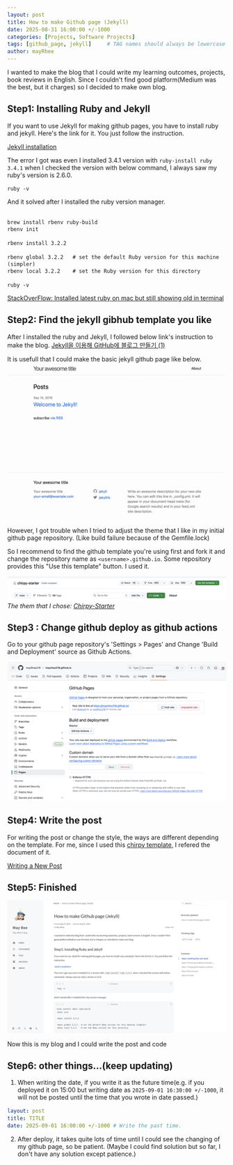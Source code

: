 ```yaml
---
layout: post
title: How to make Github page (Jekyll)
date: 2025-08-31 16:00:00 +/-1000
categories: [Projects, Software Projects]
tags: [github_page, jekyll]     # TAG names should always be lowercase
author: mayRhee
---
```


I wanted to make the blog that I could write my learning outcomes, projects, book reviews in English.
Since I couldn't find good platform(Medium was the best, but it charges) so I decided to make own blog.

## Step1: Installing Ruby and Jekyll
If you want to use Jekyll for making github pages, you have to install ruby and jekyll.
Here's the link for it. 
You just follow the instruction.

[Jekyll installation](https://jekyllrb.com/docs/installation/macos/)

The error I got was even I installed 3.4.1 version with `ruby-install ruby 3.4.1`
when I checked the version with below command, I always saw my ruby's version is 2.6.0.

```
ruby -v
```

And it solved after I installed the ruby version manager.
```

brew install rbenv ruby-build
rbenv init

rbenv install 3.2.2

rbenv global 3.2.2   # set the default Ruby version for this machine (simpler)
rbenv local 3.2.2    # set the Ruby version for this directory 

ruby -v

```

[StackOverFlow: Installed latest ruby on mac but still showing old in terminal](https://stackoverflow.com/questions/76938956/installed-latest-ruby-on-mac-but-still-showing-old-in-terminal)

## Step2: Find the jekyll gibhub template you like

After I installed the ruby and Jekyll, I followed below link's instruction to make the blog.
[Jekyll을 이용해 GitHub에 블로그 만들기 (1)](https://jetalog.net/86)

It is usefull that I could make the basic jekyll github page like below.
![basic jekyll blog](/assets/img/pages/2025-08-31/basic-jekyll-blog.png)

However, I got trouble when I tried to adjust the theme that I like in my initial github page repository.
(Like build failure because of the Gemfile.lock)

So I recommend to find the github template you're using first and fork it and change the repository name as `<username>.github.io`.
Some repository provides this "Use this template" button. I used it. 

![Use this template](/assets/img/pages/2025-08-31/chirpy-starter.png) _The them that I chose: [Chirpy-Starter](https://github.com/cotes2020/chirpy-starter)_

## Step3 : Change github deploy as github actions

Go to your github page repository's 'Settings > Pages' and Change 'Build and Deployment' source as Github Actions. 

![github-actions](/assets/img/pages/2025-08-31/github-actions.png)

## Step4: Write the post
For writing the post or change the style, the ways are different depending on the template.
For me, since I used this [chirpy template](https://github.com/cotes2020/jekyll-theme-chirpy), I refered the document of it.

[Writing a New Post](https://chirpy.cotes.page/posts/write-a-new-post/#images)

## Step5: Finished
![finished blog](/assets/img/pages/2025-08-31/my-blog.png)

Now this is my blog and I could write the post and code

## Step6: other things...(keep updating)

1. When writing the date, if you write it as the future time(e.g. if you deployed it on 15:00 but writing date as `2025-09-01 16:30:00 +/-1000`, it will not be posted until the time that you wrote in date passed.)

```yaml
layout: post
title: TITLE
date: 2025-09-01 16:00:00 +/-1000 # Write the past time.
```

2.  After deploy, it takes quite lots of time until I could see the changing of my github page, so be patient.
(Maybe I could find solution but so far, I don't have any solution except patience.)